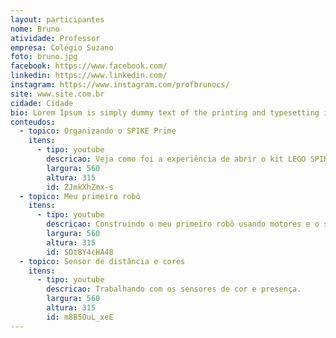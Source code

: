 ```yaml
---
layout: participantes
nome: Bruno
atividade: Professor
empresa: Colégio Suzano
foto: bruno.jpg
facebook: https://www.facebook.com/
linkedin: https://www.linkedin.com/
instagram: https://www.instagram.com/profbrunocs/
site: www.site.com.br
cidade: Cidade
bio: Lorem Ipsum is simply dummy text of the printing and typesetting industry. Lorem Ipsum has been the industry's standard dummy text ever since the 1500s, when an unknown printer took a galley of type and scrambled it to make a type specimen book. It has survived not only five centuries, but also the leap into electronic typesetting, remaining essentially unchanged. It was popularised in the 1960s with the release of Letraset sheets containing Lorem Ipsum passages, and more recently with desktop publishing software like Aldus PageMaker including versions of Lorem Ipsum.
conteudos:
  - topico: Organizando o SPIKE Prime
    itens: 
      - tipo: youtube
        descricao: Veja como foi a experiência de abrir o kit LEGO SPIKE Prime pela primeira vez.
        largura: 560
        altura: 315
        id: ZJmkXhZmx-s
  - topico: Meu primeiro robô
    itens: 
      - tipo: youtube
        descricao: Construindo o meu primeiro robô usando motores e o sensor de toque/força.
        largura: 560
        altura: 315
        id: SOt8Y4cHA48
  - topico: Sensor de distância e cores
    itens: 
      - tipo: youtube
        descricao: Trabalhando com os sensores de cor e presença.
        largura: 560
        altura: 315
        id: m8B5OuL_xeE
---
```

